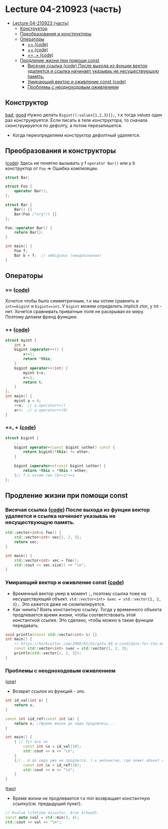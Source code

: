 # Lecture 04-210923 (часть)
- [Lecture 04-210923 (часть)](#lecture-04-210923-часть)
  - [Конструктор](#конструктор)
  - [Преобразования и конструкторы](#преобразования-и-конструкторы)
  - [Операторы](#операторы)
    - [== (code)](#-code)
    - [++ (code)](#-code-1)
    - [+=, + (code)](#--code)
  - [Продление жизни при помощи const](#продление-жизни-при-помощи-const)
    - [Висячая ссылка (code) После выхода из фунции вектор удаляется и ссылка начинает указываь не несуществующую память.](#висячая-ссылка-code-после-выхода-из-фунции-вектор-удаляется-и-ссылка-начинает-указываь-не-несуществующую-память)
    - [Умирающий вектор и оживление const (code)](#умирающий-вектор-и-оживление-const-code)
    - [Проблемы с неодноходовым оживлением](#проблемы-с-неодноходовым-оживлением)
## Конструктор

[bad](../04-210923/02-ctors/03a-bad.cpp), [good](../04-210923/02-ctors/03b-member-initialization-list.cpp)
Нужно делать `Bigint():values{1,2,3}{};`, т.к тогда values один раз конструируется. Если писать в теле конструктора, то
сначала сконструируется по дефолту, а потом перезапишется.

- Когда переопределяем конструктор дефолтный удаляется.

## Преобразования и конструкторы

([code](../04-210923/03-conversions/03b-mix.cpp))  Здесь не понятно вызывать у f `operator Bar()` или у b конструктор от `Foo` => Ошибка компиляции.

```c++
struct Bar;

struct Foo {
    operator Bar();
};

struct Bar {
    Bar() {}
    Bar(Foo /*arg*/) {}
};

Foo::operator Bar() {
    return Bar{};
}

int main() {
    Foo f;
    Bar b = f;  // ambiguous (неоднозначно)
}
```

## Операторы

### == ([code](../04-210923/05-operators/01c-friends.cpp))
  Хочется чтобы было симметричным, т.к мы хотим сравнить и `int==bigint` и `bigint==int`. У `bigint` можем определить
  implicit ctor, у int - нет. Хочется сравнивать приватные поля не раскрывая их миру. Поэтому делаем френд функцию.
### ++ ([code](../04-210923/05-operators/02-increment.cpp))

```c++
struct myint {
    int x
    bigint &operator++() {
        x+=1;
        return *this;
    }
    bigint operator++(int) {
        myint t=x;
        x+=1;
        return t;
    }
};
int main() {
    myint a = 4;
    ++a;  // a.operator++()
    a++;  // a.operator++(0)
} 
```

### +=, + ([code](../04-210923/05-operators/03-increment.cpp))

```c++
struct bigint {
    ...
    bigint operator+(const bigint &other) const {
        return bigint(*this) += other;
    }
    
    bigint &operator+=(const bigint &other) {
        return *this = *this + other;
    }// Т.к хотим так (b+=1)+=1
};
```

## Продление жизни при помощи const
### Висячая ссылка ([code](../04-210923/06-const-wtf/01-dangling.cpp)) После выхода из фунции вектор удаляется и ссылка начинает указываь не несуществующую память.
```c++
std::vector<int>& foo() {
    std::vector<int> vec{1, 2, 3};
    return vec;
}

int main() {
    std::vector<int> vec = foo();
    std::cout << vec.size() << "\n";
}
```
### Умирающий вектор и оживление const ([code](../04-210923/06-const-wtf/02-lifetime.cpp))
- Временный вектор умер в момент `;`, поэтому ссылка тоже на несуществующий объект. `std::vector<int> &vec = std::vector{1, 2, 3};`. Это кажется даже не скомпилируется.
- Как чинить? Взять константную ссылку. Тогда у временного объекта продлевается время жизни, чтобы соответствовать этой константной ссылке. Это сделано, чтобы можно в такие функции передавать.
```c++
void println(const std::vector<int> &) {}
int main() {
    // https://herbsutter.com/2008/01/01/gotw-88-a-candidate-for-the-most-important-const/
    const std::vector<int> &vec = std::vector{1, 2, 3};
    println(std::vector{1, 2, 3});
}
```
### Проблемы с неодноходовым оживлением 
([one](../04-210923/06-const-wtf/03-id.cpp))
- Возврат ссылок из функций - зло.
```c++
int id_val(int x) {
    return x;
}

const int &id_ref(const int &x) {
    return x; //Время жизни до сюда продлилось...
}

int main() {
    { // Тут все ок
        const int &x = id_val(10);
        std::cout << x << "\n";
    }
    {//...А до сюда уже не продлится, т.к непонятно, где лежит объект справа
        const int &x = id_ref(10);
        std::cout << x << "\n";
    }
}
```
([two](../04-210923/06-const-wtf/04-min.cpp))
- Время жизни не продлевается т.к min возвращает константную ссылку(см. предыдущий пункт).
```c++
// Rvalue lifetime disaster, Arno Schoedl.
const auto &val = std::min(3, 4); 
std::cout << val << "\n";
```